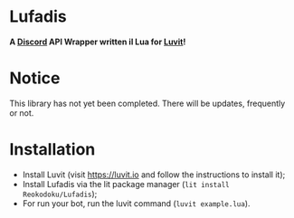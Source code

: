# Lufadis
**A [Discord](https://discord.com) API Wrapper written il Lua for [Luvit](https://luvit.io)!**

# Notice
This library has not yet been completed. There will be updates, frequently or not.

# Installation

- Install Luvit (visit https://luvit.io and follow the instructions to install it);
- Install Lufadis via the lit package manager (`lit install Reokodoku/Lufadis`);
- For run your bot, run the luvit command (`luvit example.lua`).
